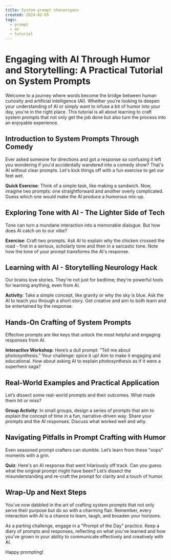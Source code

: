 ```yaml
---
title: System prompt shenanigans
created: 2024-02-05
tags:
  - prompt
  - ai
  - tutorial
---
```


# Engaging with AI Through Humor and Storytelling: A Practical Tutorial on System Prompts

Welcome to a journey where words become the bridge between human curiosity and artificial intelligence (AI). Whether you're looking to deepen your understanding of AI or simply want to infuse a bit of humor into your day, you're in the right place. This tutorial is all about learning to craft system prompts that not only get the job done but also turn the process into an enjoyable experience.

## Introduction to System Prompts Through Comedy

Ever asked someone for directions and got a response so confusing it left you wondering if you'd accidentally wandered into a comedy show? That's AI without clear prompts. Let's kick things off with a fun exercise to get our feet wet.

**Quick Exercise**: Think of a simple task, like making a sandwich. Now, imagine two prompts: one straightforward and another overly complicated. Guess which one would make the AI produce a humorous mix-up.

## Exploring Tone with AI - The Lighter Side of Tech

Tone can turn a mundane interaction into a memorable dialogue. But how does AI catch on to our vibe?

**Exercise**: Craft two prompts. Ask AI to explain why the chicken crossed the road - first in a serious, scholarly tone and then in a sarcastic tone. Note how the tone of your prompt transforms the AI's response.

## Learning with AI - Storytelling Neurology Hack

Our brains love stories. They're not just for bedtime; they're powerful tools for learning anything, even from AI.

**Activity**: Take a simple concept, like gravity or why the sky is blue. Ask the AI to teach you through a short story. Get creative and aim to both learn and be entertained by the response.

## Hands-On Crafting of System Prompts

Effective prompts are like keys that unlock the most helpful and engaging responses from AI.

**Interactive Workshop**: Here’s a dull prompt: "Tell me about photosynthesis." Your challenge: spice it up! Aim to make it engaging and educational. How about asking AI to explain photosynthesis as if it were a superhero saga?

## Real-World Examples and Practical Application

Let’s dissect some real-world prompts and their outcomes. What made them hit or miss?

**Group Activity**: In small groups, design a series of prompts that aim to explain the concept of time in a fun, narrative-driven way. Share your prompts and the AI responses. Discuss what worked well and why.

## Navigating Pitfalls in Prompt Crafting with Humor

Even seasoned prompt crafters can stumble. Let’s learn from these "oops" moments with a grin.

**Quiz**: Here's an AI response that went hilariously off track. Can you guess what the original prompt might have been? Let’s dissect the misunderstanding and re-craft the prompt for clarity and a touch of humor.

## Wrap-Up and Next Steps

You've now dabbled in the art of crafting system prompts that not only serve their purpose but do so with a charming flair. Remember, every interaction with AI is a chance to learn, laugh, and broaden your horizons.

As a parting challenge, engage in a "Prompt of the Day" practice. Keep a diary of prompts and responses, reflecting on what you've learned and how you've grown in your ability to communicate effectively and creatively with AI.

Happy prompting!